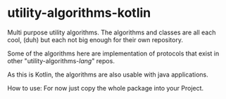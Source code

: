 # utility-algorithms-kotlin

Multi purpose utility algorithms.
The algorithms and classes are all each cool, (duh)
   but each not big enough for their own repository.

Some of the algorithms here are implementation of protocols that exist in other "utility-algorithms-*lang*" repos.

As this is Kotlin, the algorithms are also usable with java applications.



How to use:
  For now just copy the whole package into your Project.